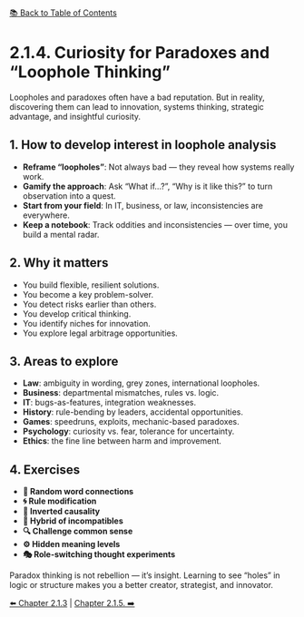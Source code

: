 [📚 Back to Table of Contents](../../README_eng.md)

# 2.1.4. Curiosity for Paradoxes and “Loophole Thinking”

Loopholes and paradoxes often have a bad reputation. But in reality, discovering them can lead to innovation, systems thinking, strategic advantage, and insightful curiosity.

## 1. How to develop interest in loophole analysis
- **Reframe “loopholes”**: Not always bad — they reveal how systems really work.
- **Gamify the approach**: Ask “What if…?”, “Why is it like this?” to turn observation into a quest.
- **Start from your field**: In IT, business, or law, inconsistencies are everywhere.
- **Keep a notebook**: Track oddities and inconsistencies — over time, you build a mental radar.

## 2. Why it matters
- You build flexible, resilient solutions.
- You become a key problem-solver.
- You detect risks earlier than others.
- You develop critical thinking.
- You identify niches for innovation.
- You explore legal arbitrage opportunities.

## 3. Areas to explore
- **Law**: ambiguity in wording, grey zones, international loopholes.
- **Business**: departmental mismatches, rules vs. logic.
- **IT**: bugs-as-features, integration weaknesses.
- **History**: rule-bending by leaders, accidental opportunities.
- **Games**: speedruns, exploits, mechanic-based paradoxes.
- **Psychology**: curiosity vs. fear, tolerance for uncertainty.
- **Ethics**: the fine line between harm and improvement.

## 4. Exercises
- **🎲 Random word connections**
- **🌀 Rule modification**
- **🧩 Inverted causality**
- **🔀 Hybrid of incompatibles**
- **🔍 Challenge common sense**
- **⚙️ Hidden meaning levels**
- **🎭 Role-switching thought experiments**

Paradox thinking is not rebellion — it’s insight. Learning to see “holes” in logic or structure makes you a better creator, strategist, and innovator.

[⬅️ Chapter 2.1.3](chapter213.md)  |  [Chapter 2.1.5. ➡️](chapter215.md)
